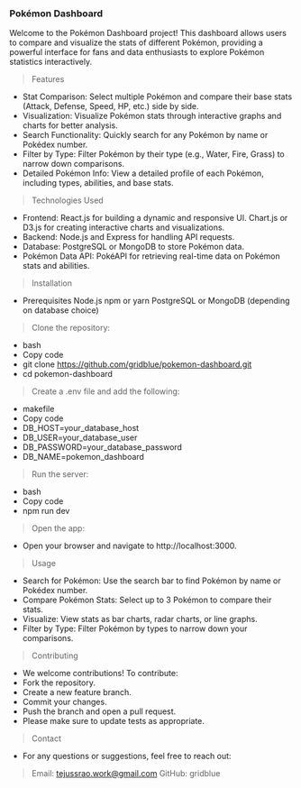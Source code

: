 ### Pokémon Dashboard

Welcome to the Pokémon Dashboard project! This dashboard allows users to compare and visualize the stats of different Pokémon, 
providing a powerful interface for fans and data enthusiasts to explore Pokémon statistics interactively.

> Features
+ Stat Comparison: Select multiple Pokémon and compare their base stats (Attack, Defense, Speed, HP, etc.) side by side.
+ Visualization: Visualize Pokémon stats through interactive graphs and charts for better analysis.
+ Search Functionality: Quickly search for any Pokémon by name or Pokédex number.
+ Filter by Type: Filter Pokémon by their type (e.g., Water, Fire, Grass) to narrow down comparisons.
+ Detailed Pokémon Info: View a detailed profile of each Pokémon, including types, abilities, and base stats.

> Technologies Used
- Frontend:
  React.js for building a dynamic and responsive UI.
  Chart.js or D3.js for creating interactive charts and visualizations.
- Backend:
  Node.js and Express for handling API requests.
- Database:
  PostgreSQL or MongoDB to store Pokémon data.
- Pokémon Data API:
  PokéAPI for retrieving real-time data on Pokémon stats and abilities.

> Installation
- Prerequisites
  Node.js
  npm or yarn
  PostgreSQL or MongoDB (depending on database choice)

> Clone the repository:
- bash
- Copy code
- git clone https://github.com/gridblue/pokemon-dashboard.git
- cd pokemon-dashboard

> Create a .env file and add the following:
- makefile
- Copy code
- DB_HOST=your_database_host
- DB_USER=your_database_user
- DB_PASSWORD=your_database_password
- DB_NAME=pokemon_dashboard

> Run the server:
- bash
- Copy code
- npm run dev

> Open the app:
- Open your browser and navigate to http://localhost:3000.

> Usage
- Search for Pokémon: Use the search bar to find Pokémon by name or Pokédex number.
- Compare Pokémon Stats: Select up to 3 Pokémon to compare their stats.
- Visualize: View stats as bar charts, radar charts, or line graphs.
- Filter by Type: Filter Pokémon by types to narrow down your comparisons.

> Contributing
- We welcome contributions! To contribute:
- Fork the repository.
- Create a new feature branch.
- Commit your changes.
- Push the branch and open a pull request.
- Please make sure to update tests as appropriate.

> Contact
- For any questions or suggestions, feel free to reach out:

> Email: tejussrao.work@gmail.com
> GitHub: gridblue
